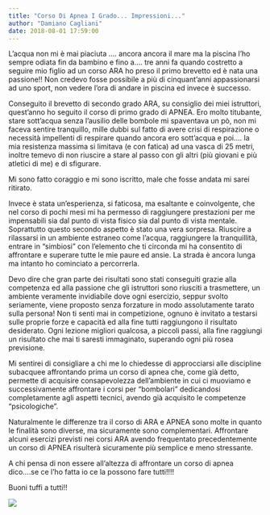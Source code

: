 ```yaml
---
title: "Corso Di Apnea I Grado... Impressioni..."
author: "Damiano Cagliani"
date: 2018-08-01 17:59:00
---
```


L’acqua non mi è mai piaciuta …. ancora ancora il mare ma la piscina l’ho sempre odiata fin da bambino e fino a…. tre anni fa quando costretto a seguire mio figlio ad un corso ARA ho preso il primo brevetto ed è nata una passione!! Non credevo fosse possibile a più di cinquant’anni appassionarsi ad uno sport, non vedere l’ora di andare in piscina ed invece è successo.

Conseguito il brevetto di secondo grado ARA, su consiglio dei miei istruttori, quest’anno ho seguito il corso di primo grado di APNEA. Ero molto titubante, stare sott’acqua senza l’ausilio delle bombole mi spaventava un pò, non mi faceva sentire tranquillo, mille dubbi sul fatto di avere crisi di respirazione o necessità impellenti di respirare quando ancora ero sott’acqua e poi…. la mia resistenza massima si limitava (e con fatica) ad una vasca di 25 metri, inoltre temevo di non riuscire a stare al passo con gli altri (più giovani e più atletici di me) e di sfigurare.

Mi sono fatto coraggio e mi sono iscritto, male che fosse andata mi sarei ritirato.

Invece è stata un’esperienza, si faticosa, ma esaltante e coinvolgente, che nel corso di pochi mesi mi ha permesso di raggiungere prestazioni per me impensabili sia dal punto di vista fisico sia dal punto di vista mentale. Soprattutto questo secondo aspetto è stato una vera sorpresa. Riuscire a rilassarsi in un ambiente estraneo come l’acqua, raggiungere la tranquillità, entrare in “simbiosi” con l’elemento che ti circonda mi ha consentito di affrontare e superare tutte le mie paure ed ansie. La strada è ancora lunga ma intanto ho cominciato a percorrerla.

Devo dire che gran parte dei risultati sono stati conseguiti grazie alla competenza ed alla passione che gli istruttori sono riusciti a trasmettere, un ambiente veramente invidiabile dove ogni esercizio, seppur svolto seriamente, viene proposto senza forzature in modo assolutamente tarato sulla persona! Non ti senti mai in competizione, ognuno è invitato a testarsi sulle proprie forze e capacità ed alla fine tutti raggiungono il risultato desiderato. Ogni lezione migliori qualcosa, a piccoli passi, alla fine raggiungi un risultato che mai ti saresti immaginato, superando ogni più rosea previsione.

Mi sentirei di consigliare a chi me lo chiedesse di approcciarsi alle discipline subacquee affrontando prima un corso di apnea che, come già detto, permette di acquisire consapevolezza dell’ambiente in cui ci muoviamo e successivamente affrontare i corsi per “bombolari” dedicandosi completamente agli aspetti tecnici, avendo già acquisito le competenze “psicologiche”.

Naturalmente le differenze tra il corso di ARA e APNEA sono molte in quanto le finalità sono diverse, ma sicuramente sono complementari. Affrontare alcuni esercizi previsti nei corsi ARA avendo frequentato precedentemente un corso di APNEA risulterà sicuramente più semplice e meno stressante.

A chi pensa di non essere all’altezza di affrontare un corso di apnea dico….se ce l’ho fatta io ce la possono fare tutti!!!!

Buoni tuffi a tutti!!

![](http://static.wixstatic.com/media/ef7a2f_c66141f875464a618158b7f67872c425~mv2.jpg)
